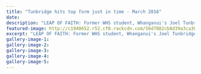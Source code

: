 ```yaml
---
title: "Tunbridge hits top form just in time - March 2016"
date: 
description: "LEAP OF FAITH: Former WHS student, Whanganui's Joel Tunbridge wins the final round of the elite men's competition at the National Mountainbike Champion-ships in Wanaka on Saturday."
featured-image: http://c1940652.r52.cf0.rackcdn.com/56d7882cb8d39a3ca3000cdb/Joel-Tunbridge-wins-final-round-Wananka-March-2016.jpg
excerpt: "LEAP OF FAITH: Former WHS student, Whanganui's Joel Tunbridge wins the final round of the elite men's competition at the National Mountainbike Champion-ships in Wanaka on Saturday."
gallery-image-1: 
gallery-image-2: 
gallery-image-3: 
gallery-image-4: 
gallery-image-5: 
---
```

